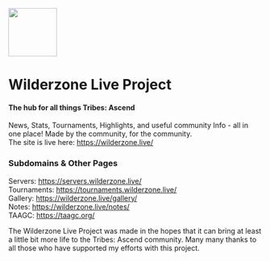 <p align="Left"><img width="96" src="https://wilderzone.live/assets/images/ta.webp" draggable="false"></p>

Wilderzone Live Project
========
#### The hub for all things Tribes: Ascend ####
  
News, Stats, Tournaments, Highlights, and useful community Info - all in one place! Made by the community, for the community.  
The site is live here: <a href="https://wilderzone.live/" target="_blank" rel="noreferrer">https://wilderzone.live/</a>
  

### Subdomains & Other Pages ###

Servers: <a href="https://servers.wilderzone.live/" target="_blank" rel="noreferrer">https://servers.wilderzone.live/</a>  
Tournaments: <a href="https://tournaments.wilderzone.live/" target="_blank" rel="noreferrer">https://tournaments.wilderzone.live/</a>  
Gallery: <a href="https://wilderzone.live/gallery/" target="_blank" rel="noreferrer">https://wilderzone.live/gallery/</a>  
Notes: <a href="https://wilderzone.live/notes/" target="_blank" rel="noreferrer">https://wilderzone.live/notes/</a>  
TAAGC: <a href="https://taagc.org/" target="_blank" rel="noreferrer">https://taagc.org/</a>  
  
  
The Wilderzone Live Project was made in the hopes that it can bring at least a little bit more life to the Tribes: Ascend community. Many many thanks to all those who have supported my efforts with this project.
